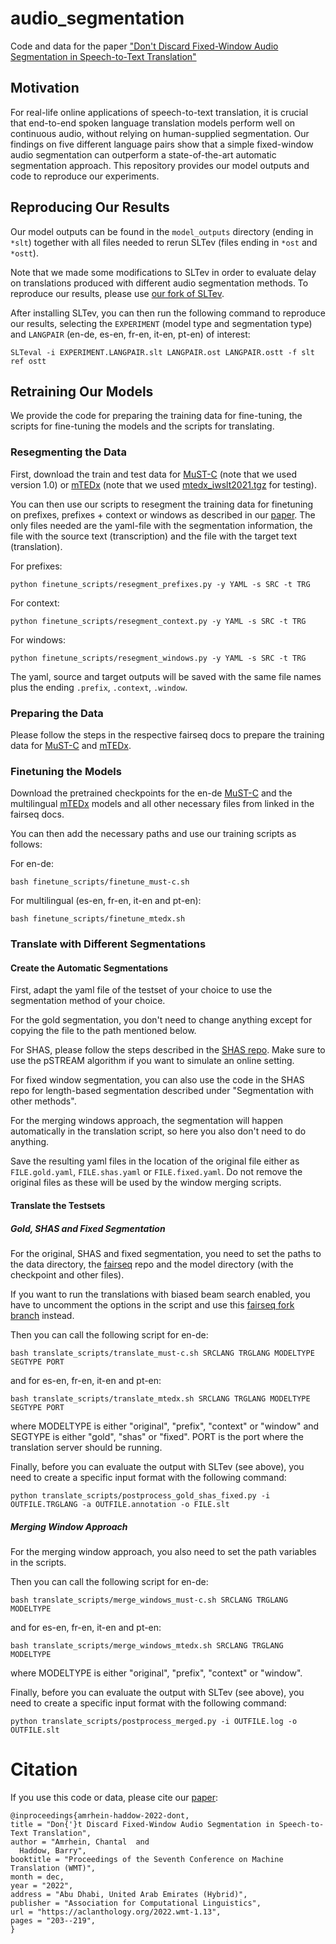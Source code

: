 # audio_segmentation
Code and data for the paper ["Don't Discard Fixed-Window Audio Segmentation in Speech-to-Text Translation"](https://aclanthology.org/2022.wmt-1.13/)

## Motivation

For real-life online applications of speech-to-text translation, it is crucial that end-to-end spoken language translation models perform well on continuous audio, without relying on human-supplied segmentation. Our findings on five different language pairs show that a simple fixed-window audio segmentation can outperform a state-of-the-art automatic segmentation approach. This repository provides our model outputs and code to reproduce our experiments.

## Reproducing Our Results

Our model outputs can be found in the `model_outputs` directory (ending in `*slt`) together with all files needed to rerun SLTev (files ending in `*ost` and `*ostt`).

Note that we made some modifications to SLTev in order to evaluate delay on translations produced with different audio segmentation methods. To reproduce our results, please use [our fork of SLTev](https://github.com/chanberg/SLTev).

After installing SLTev, you can then run the following command to reproduce our results, selecting the `EXPERIMENT` (model type and segmentation type) and `LANGPAIR` (en-de, es-en, fr-en, it-en, pt-en) of interest:

	SLTeval -i EXPERIMENT.LANGPAIR.slt LANGPAIR.ost LANGPAIR.ostt -f slt ref ostt


## Retraining Our Models

We provide the code for preparing the training data for fine-tuning, the scripts for fine-tuning the models and the scripts for translating.

### Resegmenting the Data
First, download the train and test data for [MuST-C](https://ict.fbk.eu/must-c/) (note that we used version 1.0)  or [mTEDx](http://www.openslr.org/100) (note that we used [mtedx_iwslt2021.tgz](https://www.openslr.org/resources/100/mtedx_iwslt2021.tgz) for testing).

You can then use our scripts to resegment the training data for finetuning on prefixes, prefixes + context or windows as described in our [paper](https://aclanthology.org/2022.wmt-1.13/). The only files needed are the yaml-file with the segmentation information, the file with the source text (transcription) and the file with the target text (translation).

For prefixes:

	python finetune_scripts/resegment_prefixes.py -y YAML -s SRC -t TRG

For context:

	python finetune_scripts/resegment_context.py -y YAML -s SRC -t TRG

For windows:

	python finetune_scripts/resegment_windows.py -y YAML -s SRC -t TRG

The yaml, source and target outputs will be saved with the same file names plus the ending `.prefix`, `.context`, `.window`.

### Preparing the Data

Please follow the steps in the respective fairseq docs to prepare the training data for [MuST-C](https://github.com/facebookresearch/fairseq/blob/main/examples/speech_text_joint_to_text/docs/ende-mustc.md) and [mTEDx](https://github.com/facebookresearch/fairseq/blob/main/examples/speech_text_joint_to_text/docs/iwslt2021.md).

### Finetuning the Models

Download the pretrained checkpoints for the en-de [MuST-C](https://dl.fbaipublicfiles.com/joint_speech_text_4_s2t/must_c/en_de/checkpoint_ave_10.pt) and the multilingual [mTEDx](https://dl.fbaipublicfiles.com/joint_speech_text_4_s2t/iwslt/iwslt_data/checkpoint17.pt) models and all other necessary files from linked in the fairseq docs.

You can then add the necessary paths and use our training scripts as follows:

For en-de:

	bash finetune_scripts/finetune_must-c.sh

For multilingual (es-en, fr-en, it-en and pt-en):

	bash finetune_scripts/finetune_mtedx.sh

### Translate with Different Segmentations

#### Create the Automatic Segmentations
First, adapt the yaml file of the testset of your choice to use the segmentation method of your choice.

For the gold segmentation, you don't need to change anything except for copying the file to the path mentioned below.

For SHAS, please follow the steps described in the [SHAS repo](https://github.com/mt-upc/SHAS). Make sure to use the pSTREAM algorithm if you want to simulate an online setting.

For fixed window segmentation, you can also use the code in the SHAS repo for length-based segmentation described under "Segmentation with other methods".

For the merging windows approach, the segmentation will happen automatically in the translation script, so here you also don't need to do anything.

Save the resulting yaml files in the location of the original file either as `FILE.gold.yaml`, `FILE.shas.yaml` or  `FILE.fixed.yaml`. Do not remove the original files as these will be used by the window merging scripts.

#### Translate the Testsets

##### Gold, SHAS and Fixed Segmentation

For the original, SHAS and fixed segmentation, you need to set the paths to the data directory, the [fairseq](https://github.com/facebookresearch/fairseq) repo and the model directory (with the checkpoint and other files).

If you want to run the translations with biased beam search enabled, you have to uncomment the options in the script and use this [fairseq fork branch](https://github.com/bhaddow/fairseq/tree/biased-beam) instead.

Then you can call the following script for en-de:

	bash translate_scripts/translate_must-c.sh SRCLANG TRGLANG MODELTYPE SEGTYPE PORT

and for es-en, fr-en, it-en and pt-en:

	bash translate_scripts/translate_mtedx.sh SRCLANG TRGLANG MODELTYPE SEGTYPE PORT

where MODELTYPE is either "original", "prefix", "context" or "window" and SEGTYPE is either "gold", "shas" or "fixed". PORT is the port where the translation server should be running.

Finally, before you can evaluate the output with SLTev (see above), you need to create a specific input format with the following command:

	python translate_scripts/postprocess_gold_shas_fixed.py -i OUTFILE.TRGLANG -a OUTFILE.annotation -o FILE.slt

##### Merging Window Approach

For the merging window approach, you also need to set the path variables in the scripts.

Then you can call the following script for en-de:

	bash translate_scripts/merge_windows_must-c.sh SRCLANG TRGLANG MODELTYPE

and for es-en, fr-en, it-en and pt-en:

	bash translate_scripts/merge_windows_mtedx.sh SRCLANG TRGLANG MODELTYPE

where MODELTYPE is either "original", "prefix", "context" or "window".

Finally, before you can evaluate the output with SLTev (see above), you need to create a specific input format with the following command:

	python translate_scripts/postprocess_merged.py -i OUTFILE.log -o OUTFILE.slt


# Citation

If you use this code or data, please cite our [paper](https://aclanthology.org/2022.wmt-1.13/):

    @inproceedings{amrhein-haddow-2022-dont,
    title = "Don{'}t Discard Fixed-Window Audio Segmentation in Speech-to-Text Translation",
    author = "Amrhein, Chantal  and
      Haddow, Barry",
    booktitle = "Proceedings of the Seventh Conference on Machine Translation (WMT)",
    month = dec,
    year = "2022",
    address = "Abu Dhabi, United Arab Emirates (Hybrid)",
    publisher = "Association for Computational Linguistics",
    url = "https://aclanthology.org/2022.wmt-1.13",
    pages = "203--219",
	}
